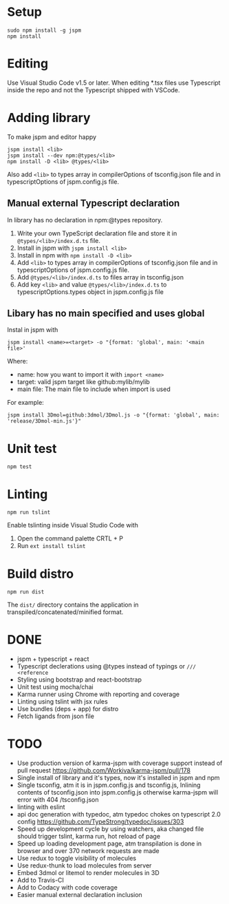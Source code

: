 # Setup

```
sudo npm install -g jspm
npm install
```

# Editing

Use Visual Studio Code v1.5 or later.
When editing *.tsx files use Typescript inside the repo and not the Typescript shipped with VSCode.

# Adding library

To make jspm and editor happy

```
jspm install <lib>
jspm install --dev npm:@types/<lib>
npm install -D <lib> @types/<lib>
```

Also add `<lib>` to types array in compilerOptions of tsconfig.json file and in typescriptOptions of jspm.config.js file.

## Manual external Typescript declaration

In library has no declaration in npm:@types repository.

1. Write your own TypeScript declaration file and store it in `@types/<lib>/index.d.ts` file.
2. Install in jspm with `jspm install <lib>`
3. Install in npm with `npm install -D <lib>`
4. Add `<lib>` to types array in compilerOptions of tsconfig.json file and in typescriptOptions of jspm.config.js file.
5. Add `@types/<lib>/index.d.ts` to files array in tsconfig.json
6. Add key `<lib>` and value `@types/<lib>/index.d.ts` to typescriptOptions.types object in jspm.config.js file

## Libary has no main specified and uses global

Instal in jspm with
```
jspm install <name>=<target> -o "{format: 'global', main: '<main file>'
```

Where:

* name: how you want to import it with `import <name>`
* target: valid jspm target like github:mylib/mylib
* main file: The main file to include when import is used

For example:
```
jspm install 3Dmol=github:3dmol/3Dmol.js -o "{format: 'global', main: 'release/3Dmol-min.js'}"
```

# Unit test

```
npm test
```

# Linting

```
npm run tslint
```

Enable tslinting inside Visual Studio Code with

1. Open the command palette CRTL + P
2. Run `ext install tslint`

# Build distro

```
npm run dist
```

The `dist/` directory contains the application in transpiled/concatenated/minified format.

# DONE

* jspm + typescript + react
* Typescript declerations using @types instead of typings or `/// <reference`
* Styling using bootstrap and react-bootstrap
* Unit test using mocha/chai
* Karma runner using Chrome with reporting and coverage
* Linting using tslint with jsx rules
* Use bundles (deps + app) for distro
* Fetch ligands from json file

# TODO

* Use production version of karma-jspm with coverage support instead of pull request https://github.com/Workiva/karma-jspm/pull/178
* Single install of library and it's types, now it's installed in jspm and npm
* Single tsconfig, atm it is in jspm.config.js and tsconfig.js, Inlining contents of tsconfig.json into jspm.config.js otherwise karma-jspm will error with 404 /tsconfig.json
* linting with eslint
* api doc generation with typedoc, atm typedoc chokes on typescript 2.0 config https://github.com/TypeStrong/typedoc/issues/303
* Speed up development cycle by using watchers, aka changed file should trigger tslint, karma run, hot reload of page
* Speed up loading development page, atm transpilation is done in browser and over 370 network requests are made
* Use redux to toggle visibility of molecules
* Use redux-thunk to load molecules from server
* Embed 3dmol or litemol to render molecules in 3D
* Add to Travis-CI
* Add to Codacy with code coverage
* Easier manual external declaration inclusion